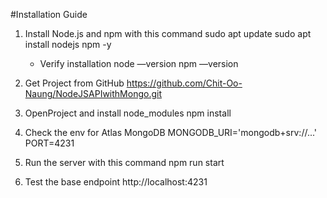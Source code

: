 #Installation Guide

1. Install Node.js and npm with this command
	sudo apt update
	sudo apt install nodejs npm -y
    - Verify installation
	node —version
	npm —version

2. Get Project from GitHub https://github.com/Chit-Oo-Naung/NodeJSAPIwithMongo.git

3. OpenProject and install node_modules
    npm install

4. Check the env for Atlas MongoDB
    MONGODB_URI='mongodb+srv://...'
    PORT=4231

5. Run the server with this command
    npm run start 

6. Test the base endpoint
    http://localhost:4231